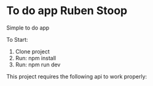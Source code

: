# To do app Ruben Stoop

Simple to do app

To Start:
1. Clone project
2. Run: npm install
3. Run: npm run dev


This project requires the following api to work properly:

